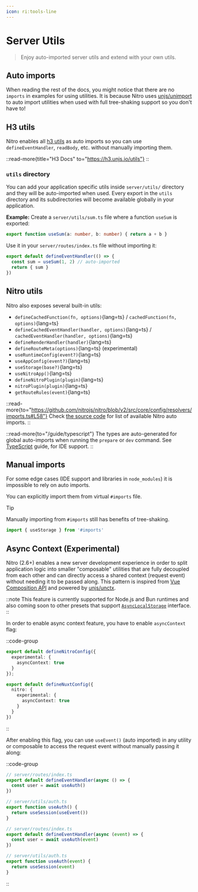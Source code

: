 ```yaml
---
icon: ri:tools-line
---
```


# Server Utils

> Enjoy auto-imported server utils and extend with your own utils.

## Auto imports

When reading the rest of the docs, you might notice that there are no `imports` in examples for using utilities.
It is because Nitro uses [unjs/unimport](https://github.com/unjs/unimport) to auto import utilities when used with full tree-shaking support so you don't have to!

## H3 utils

Nitro enables all [h3 utils](https://h3.unjs.io/utils) as auto imports so you can use `defineEventHandler`, `readBody`, etc. without manually importing them.

::read-more{title="H3 Docs" to="https://h3.unjs.io/utils"}
::


### `utils` directory

You can add your application specific utils inside `server/utils/` directory and they will be auto-imported when used.
Every export in the `utils` directory and its subdirectories will become available globally in your application.


**Example:** Create a `server/utils/sum.ts` file where a function `useSum` is exported:

```ts [server/utils/sum.ts]
export function useSum(a: number, b: number) { return a + b }
```

Use it in your `server/routes/index.ts` file without importing it:

```ts [server/routes/index.ts]
export default defineEventHandler(() => {
  const sum = useSum(1, 2) // auto-imported
  return { sum }
})
```

## Nitro utils

Nitro also exposes several built-in utils:

<!-- TODO: use automd -->

- `defineCachedFunction(fn, options)`{lang=ts} / `cachedFunction(fn, options)`{lang=ts}
- `defineCachedEventHandler(handler, options)`{lang=ts} / `cachedEventHandler(handler, options)`{lang=ts}
- `defineRenderHandler(handler)`{lang=ts}
- `defineRouteMeta(options)`{lang=ts} (experimental)
- `useRuntimeConfig(event?)`{lang=ts}
- `useAppConfig(event?)`{lang=ts}
- `useStorage(base?)`{lang=ts}
- `useNitroApp()`{lang=ts}
- `defineNitroPlugin(plugin)`{lang=ts}
- `nitroPlugin(plugin)`{lang=ts}
- `getRouteRules(event)`{lang=ts}

::read-more{to="https://github.com/nitrojs/nitro/blob/v2/src/core/config/resolvers/imports.ts#L58"}
Check [the source code](https://github.com/nitrojs/nitro/blob/v2/src/core/config/resolvers/imports.ts#L58) for list of available Nitro auto imports.
::

::read-more{to="/guide/typescript"}
The types are auto-generated for global auto-imports when running the `prepare` or `dev` command. See [TypeScript](/guide/typescript) guide, for IDE support.
::

## Manual imports

For some edge cases (IDE support and libraries in `node_modules`) it is impossible to rely on auto imports.

You can explicitly import them from virtual `#imports` file.

> [!TIP]
> Manually importing from `#imports` still has benefits of tree-shaking.

```js [server/plugins/test.ts]
import { useStorage } from '#imports'
```

## Async Context (Experimental)

Nitro (2.6+) enables a new server development experience in order to split application logic into smaller "composable" utilities that are fully decoupled from each other and can directly access a shared context (request event) without needing it to be passed along. This pattern is inspired from [Vue Composition API](https://vuejs.org/guide/extras/composition-api-faq.html#why-composition-api) and powered by [unjs/unctx](https://github.com/unjs/unctx).

::note
This feature is currently supported for Node.js and Bun runtimes and also coming soon to other presets that support [`AsyncLocalStorage`](https://nodejs.org/api/async_context.html#class-asynclocalstorage) interface.
::

In order to enable async context feature, you have to enable `asyncContext` flag:

::code-group
```ts [nitro.config.ts]
export default defineNitroConfig({
  experimental: {
    asyncContext: true
  }
});
```
```ts [nuxt.config.ts]
export default defineNuxtConfig({
  nitro: {
    experimental: {
      asyncContext: true
    }
  }
})
```
::

After enabling this flag, you can use `useEvent()` (auto imported) in any utility or composable to access the request event without manually passing it along:

::code-group
```ts [with async context]
// server/routes/index.ts
export default defineEventHandler(async () => {
  const user = await useAuth()
})

// server/utils/auth.ts
export function useAuth() {
  return useSession(useEvent())
}
```
```ts [without async context]
// server/routes/index.ts
export default defineEventHandler(async (event) => {
  const user = await useAuth(event)
})

// server/utils/auth.ts
export function useAuth(event) {
  return useSession(event)
}
```
::

